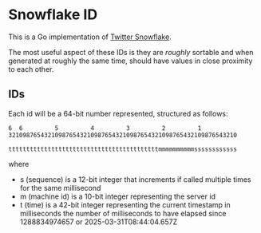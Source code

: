 Snowflake ID
============

This is a Go implementation of [Twitter Snowflake](https://blog.twitter.com/2010/announcing-snowflake).

The most useful aspect of these IDs is they are _roughly_ sortable and when generated
at roughly the same time, should have values in close proximity to each other.

IDs
---

Each id will be a 64-bit number represented, structured as follows:


```
6  6         5         4         3         2         1
3210987654321098765432109876543210987654321098765432109876543210

ttttttttttttttttttttttttttttttttttttttttttmmmmmmmmmmssssssssssss
```

where

* s (sequence) is a 12-bit integer that increments if called multiple times for the same millisecond
* m (machine id) is a 10-bit integer representing the server id
* t (time) is a 42-bit integer representing the current timestamp in milliseconds
  the number of milliseconds to have elapsed since 1288834974657 or 2025-03-31T08:44:04.657Z
